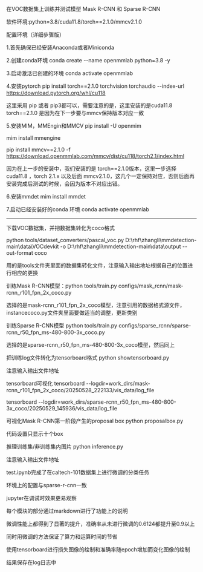 在VOC数据集上训练并测试模型 Mask R-CNN 和 Sparse R-CNN 

软件环境:python=3.8/cuda11.8/torch==2.1.0/mmcv2.1.0

配置环境（详细步骤版）

1.首先确保已经安装Anaconda或者Miniconda

2.创建conda环境 conda create --name openmmlab python=3.8 -y

3.启动激活已创建的环境 conda activate openmmlab

4.安装pytorch pip install torch==2.1.0 torchvision torchaudio --index-url https://download.pytorch.org/whl/cu118

这里采用 pip 或者 pip3都可以，需要注意的是，这里安装的是cuda11.8
torch==2.1.0 是因为在下一步要与mmcv保持版本对应一致

5.安装MIM，MMEngin和MMCV pip install -U openmim 

mim install mmengine

pip install mmcv==2.1.0 -f https://download.openmmlab.com/mmcv/dist/cu118/torch2.1/index.html

因为在上一步的安装中，我们安装的是 torch==2.1.0版本，这里一步选择 cuda11.8 ，torch 2.1.x 以及后面 mmcv2.1.0，这几个一定保持对应，否则后面再安装完成后测试的时候，会因为版本不对应出错。

6.安装mmdet mim install mmdet

7.启动已经安装好的conda 环境 conda activate openmmlab

--------------------------------------------------------

下载VOC数据集，并把数据集转化为coco格式

python tools/dataset_converters/pascal_voc.py D:\rhf\zhangli\mmdetection-main\data\VOCdevkit -o D:\rhf\zhangli\mmdetection-main\data\output --out-format coco

用的是tools文件夹里面的数据集转化文件，注意输入输出地址根据自己的位置进行相应的更换

训练Mask R-CNN模型：python tools/train.py configs/mask_rcnn/mask-rcnn_r101_fpn_2x_coco.py

选择的是mask-rcnn_r101_fpn_2x_coco模型，注意引用的数据格式源文件，instancecoco.py文件夹里面要做适当的调整，更新类别

训练Sparse R-CNN模型 python tools/train.py configs/sparse_rcnn/sparse-rcnn_r50_fpn_ms-480-800-3x_coco.py

选择的是sparse-rcnn_r50_fpn_ms-480-800-3x_coco模型，然后同上

把训练log文件转化为tensorboard格式 python showtensorboard.py

注意输入输出文件地址

tensorboard可视化 tensorboard --logdir=work_dirs/mask-rcnn_r101_fpn_2x_coco/20250528_222133/vis_data/log_file

tensorboard --logdir=work_dirs/sparse-rcnn_r50_fpn_ms-480-800-3x_coco/20250529_145936/vis_data/log_file

可视化Mask R-CNN第一阶段产生的proposal box  python proposalbox.py

代码设置只显示十个box

推理训练集/非训练集内图片 python inference.py

注意输入输出文件地址

test.ipynb完成了在caltech-101数据集上进行微调的分类任务

环境上的配置与sparse-r-cnn一致

jupyter在调试时效果更易观察

每个模块的部分通过markdown进行了功能上的说明

微调性能上都得到了显著的提升，准确率从未进行微调的0.6124都提升至0.9以上

同时用微调的方法保证了算力和运算时间的节省

使用tensorboard进行损失图像的绘制和准确率随epoch增加而变化图像的绘制

结果保存在log日志中





